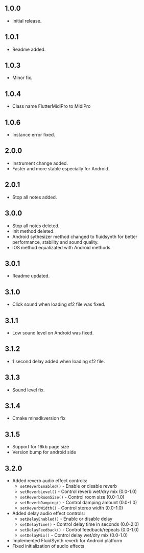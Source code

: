 ## 1.0.0

- Initial release.

## 1.0.1

- Readme added.

## 1.0.3

- Minor fix.

## 1.0.4

- Class name FlutterMidiPro to MidiPro

## 1.0.6

- Instance error fixed.

## 2.0.0

- Instrument change added.
- Faster and more stable especially for Android.

## 2.0.1

- Stop all notes added.

## 3.0.0

- Stop all notes deleted.
- Init method deleted.
- Android sythesizer method changed to fluidsynth for better performance, stability and sound quality.
- iOS method equalizated with Android methods.

## 3.0.1

- Readme updated.

## 3.1.0

- Click sound when loading sf2 file was fixed.

## 3.1.1

- Low sound level on Android was fixed.

## 3.1.2

- 1 second delay added when loading sf2 file.

## 3.1.3

- Sound level fix.

## 3.1.4

- Cmake minsdkversion fix

## 3.1.5

- Support for 16kb page size
- Version bump for android side

## 3.2.0

- Added reverb audio effect controls:
  - `setReverbEnabled()` - Enable or disable reverb
  - `setReverbLevel()` - Control reverb wet/dry mix (0.0-1.0)
  - `setReverbRoomSize()` - Control room size (0.0-1.0)
  - `setReverbDamping()` - Control damping amount (0.0-1.0)
  - `setReverbWidth()` - Control stereo width (0.0-1.0)
- Added delay audio effect controls:
  - `setDelayEnabled()` - Enable or disable delay
  - `setDelayTime()` - Control delay time in seconds (0.0-2.0)
  - `setDelayFeedback()` - Control feedback/repeats (0.0-1.0)
  - `setDelayMix()` - Control delay wet/dry mix (0.0-1.0)
- Implemented FluidSynth reverb for Android platform
- Fixed initialization of audio effects
